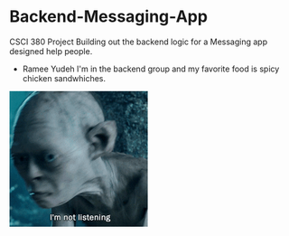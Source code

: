 # Backend-Messaging-App
CSCI 380 Project
Building out the backend logic for a Messaging app designed help people.


* Ramee Yudeh
I'm in the backend group and my favorite food is spicy chicken sandwhiches.

![](./_assets/gollum.gif)